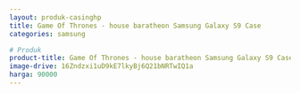 ```yaml
---
layout: produk-casinghp
title: Game Of Thrones - house baratheon Samsung Galaxy S9 Case
categories: samsung

# Produk
product-title: Game Of Thrones - house baratheon Samsung Galaxy S9 Case
image-drive: 16Zndzxi1uD9kE7lkyBj6Q21bNRTwIQ1a
harga: 90000
---
```


